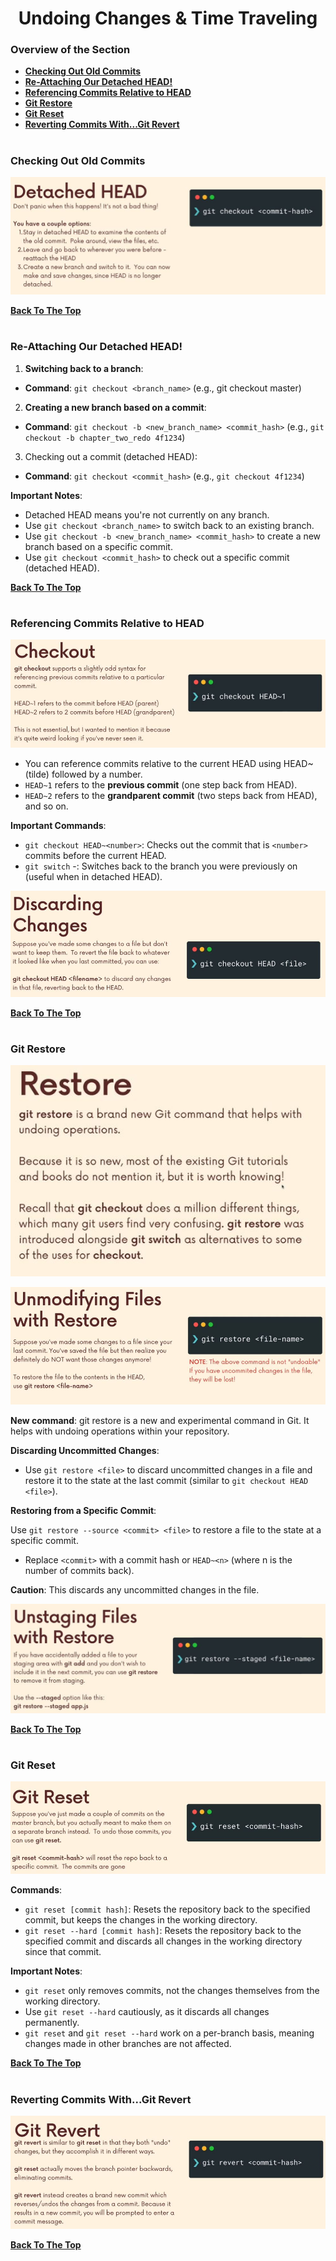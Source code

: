 <h1 align="center">Undoing Changes & Time Traveling</h1>

### Overview of the Section
* **[Checking Out Old Commits](#check-old-commits)**
* **[Re-Attaching Our Detached HEAD!](#re-attaching)**
* **[Referencing Commits Relative to HEAD](#rel-to-head)**
* **[Git Restore](#git-restore)**
* **[Git Reset](#git-reset)**
* **[Reverting Commits With...Git Revert](#git-revert)**

#
### <a name="check-old-commits">Checking Out Old Commits</a>

![Checking](https://github.com/tsokac2/-_-_Git_and_GitHub_CheatSheet/blob/main/src/35.JPG)

**[Back To The Top](#Overview-of-the-Section)**
#
### <a name="re-attaching">Re-Attaching Our Detached HEAD!</a>

1. **Switching back to a branch**:
- **Command**: ``git checkout <branch_name>`` (e.g., git checkout master)

2. **Creating a new branch based on a commit**:

- **Command**: ``git checkout -b <new_branch_name> <commit_hash>`` (e.g., ``git checkout -b chapter_two_redo 4f1234``)

3. Checking out a commit (detached HEAD):

- **Command**: ``git checkout <commit_hash>`` (e.g., ``git checkout 4f1234``)

**Important Notes**:

- Detached HEAD means you're not currently on any branch.
- Use ``git checkout <branch_name>`` to switch back to an existing branch.
- Use ``git checkout -b <new_branch_name> <commit_hash>`` to create a new branch based on a specific commit.
- Use ``git checkout <commit_hash>`` to check out a specific commit (detached HEAD).

**[Back To The Top](#Overview-of-the-Section)**
#

### <a name="rel-to-head">Referencing Commits Relative to HEAD</a>
![Relative to HEAD](https://github.com/tsokac2/-_-_Git_and_GitHub_CheatSheet/blob/main/src/36.JPG)

- You can reference commits relative to the current HEAD using HEAD~ (tilde) followed by a number.
- ``HEAD~1`` refers to the **previous commit** (one step back from HEAD).
- ``HEAD~2`` refers to the **grandparent commit** (two steps back from HEAD), and so on.

**Important Commands**:

- ``git checkout HEAD~<number>``: Checks out the commit that is ``<number>`` commits before the current HEAD.
- ``git switch`` -: Switches back to the branch you were previously on (useful when in detached HEAD).

![Relative to HEAD](https://github.com/tsokac2/-_-_Git_and_GitHub_CheatSheet/blob/main/src/37.JPG)

**[Back To The Top](#Overview-of-the-Section)**
#
### <a name="git-restore">Git Restore</a>

![Relative to HEAD](https://github.com/tsokac2/-_-_Git_and_GitHub_CheatSheet/blob/main/src/38.JPG)

![Relative to HEAD](https://github.com/tsokac2/-_-_Git_and_GitHub_CheatSheet/blob/main/src/39.JPG)


**New command**: git restore is a new and experimental command in Git. It helps with undoing operations within your repository.

**Discarding Uncommitted Changes**:

- Use ``git restore <file>`` to discard uncommitted changes in a file and restore it to the state at the last commit (similar to ``git checkout HEAD <file>``).

**Restoring from a Specific Commit**:

Use ``git restore --source <commit> <file>`` to restore a file to the state at a specific commit.
- Replace ``<commit>`` with a commit hash or ``HEAD~<n>`` (where n is the number of commits back).

**Caution**: This discards any uncommitted changes in the file.

![Relative to HEAD](https://github.com/tsokac2/-_-_Git_and_GitHub_CheatSheet/blob/main/src/40.JPG)

**[Back To The Top](#Overview-of-the-Section)**
#

### Git Reset

![Relative to HEAD](https://github.com/tsokac2/-_-_Git_and_GitHub_CheatSheet/blob/main/src/41.JPG)

**Commands**:
- ``git reset [commit hash]``: Resets the repository back to the specified commit, but keeps the changes in the working directory.
- ``git reset --hard [commit hash]``: Resets the repository back to the specified commit and discards all changes in the working directory since that commit.

**Important Notes**:
- ``git reset`` only removes commits, not the changes themselves from the working directory.
- Use ``git reset --hard`` cautiously, as it discards all changes permanently.
- ``git reset`` and ``git reset --hard`` work on a per-branch basis, meaning changes made in other branches are not affected.

**[Back To The Top](#Overview-of-the-Section)**
#
### <a name="git-revert">Reverting Commits With...Git Revert</a>

![Relative to HEAD](https://github.com/tsokac2/-_-_Git_and_GitHub_CheatSheet/blob/main/src/42.JPG)


**[Back To The Top](#Overview-of-the-Section)**



